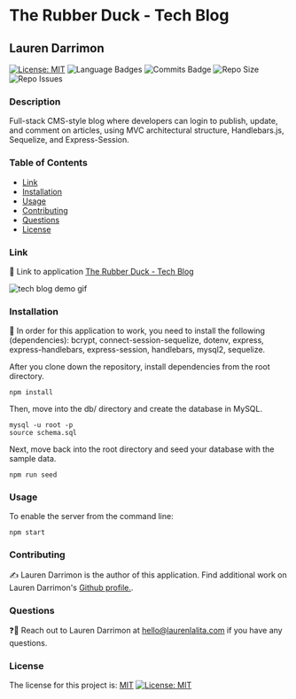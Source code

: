 # The Rubber Duck - Tech Blog
## Lauren Darrimon
[![License: MIT](https://img.shields.io/badge/License-MIT-yellow?style=for-the-badge&logo=appveyor)](https://opensource.org/licenses/MIT) ![Language Badges](https://img.shields.io/github/languages/top/laurenDarrimon/tech-blog?style=for-the-badge&logo=appveyor) ![Commits Badge](https://img.shields.io/github/last-commit/laurenDarrimon/tech-blog?style=for-the-badge&logo=appveyor) ![Repo Size](https://img.shields.io/github/repo-size/laurenDarrimon/tech-blog?style=for-the-badge&logo=appveyor) ![Repo Issues](https://img.shields.io/github/issues/laurenDarrimon/tech-blog?style=for-the-badge&logo=appveyor)
    
### Description
Full-stack CMS-style blog where developers can login to publish, update, and comment on articles, using MVC architectural structure, Handlebars.js, Sequelize, and Express-Session.

### Table of Contents

* [Link](#link)
* [Installation](#installation)
* [Usage](#usage)
* [Contributing](#contributing)
* [Questions](#questions)
* [License](#license)


### Link 
🔗 
Link to application [The Rubber Duck - Tech Blog](https://vast-chamber-35721.herokuapp.com/)

![tech blog demo gif](public/images/tech-blog.gif)


### Installation
🔧
In order for this application to work, you need to install the following (dependencies): 
bcrypt, connect-session-sequelize, dotenv, express, express-handlebars, express-session, handlebars, mysql2, sequelize. 

After you clone down the repository, install dependencies from the root directory. 

~~~
npm install 
~~~

Then, move into the db/ directory and create the database in MySQL. 
~~~
mysql -u root -p
source schema.sql
~~~

Next, move back into the root directory and seed your database with the sample data. 
~~~
npm run seed
~~~


### Usage 
To enable the server from the command line: 

~~~
npm start
~~~

### Contributing 
✍️ 
Lauren Darrimon is the author of this application. Find additional work on Lauren Darrimon's [Github profile.](http://github.com/laurenDarrimon).


### Questions
❓💌
Reach out to Lauren Darrimon at hello@laurenlalita.com if you have any questions. 

### License
The license for this project is: [MIT](https://opensource.org/licenses/MIT)
[![License: MIT](https://img.shields.io/badge/License-MIT-yellow?style=for-the-badge&logo=appveyor)](https://opensource.org/licenses/MIT)
